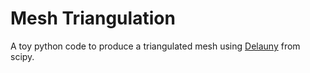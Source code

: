 # Mesh Triangulation
A toy python code to produce a triangulated mesh using [Delauny](https://docs.scipy.org/doc/scipy/reference/generated/scipy.spatial.Delaunay.html) from scipy.
